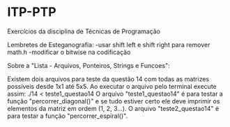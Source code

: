 # ITP-PTP
Exercícios da disciplina de Técnicas de Programação

Lembretes de Esteganografia:
-usar shift left e shift right para remover math.h
-modificar o bitwise na codificação

Sobre a "Lista - Arquivos, Ponteiros, Strings e Funcoes":

Existem dois arquivos para teste da questão 14 com todas as matrizes possíveis desde 1x1 até 5x5. Ao executar o arquivo pelo terminal execute assim:
./14 < teste1_questao14
O arquivo "teste1_questao14" é para testar a função "percorrer_diagonal()" e se tudo estiver certo ele deve imprimir os elementos da matriz em ordem (1, 2, 3...). O arquivo "teste2_questao14" é para testar a função "percorrer_espiral()".


